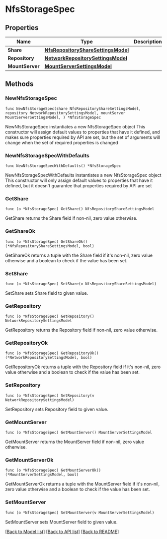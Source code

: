 # NfsStorageSpec

## Properties

Name | Type | Description | Notes
------------ | ------------- | ------------- | -------------
**Share** | [**NfsRepositoryShareSettingsModel**](NfsRepositoryShareSettingsModel.md) |  | 
**Repository** | [**NetworkRepositorySettingsModel**](NetworkRepositorySettingsModel.md) |  | 
**MountServer** | [**MountServerSettingsModel**](MountServerSettingsModel.md) |  | 

## Methods

### NewNfsStorageSpec

`func NewNfsStorageSpec(share NfsRepositoryShareSettingsModel, repository NetworkRepositorySettingsModel, mountServer MountServerSettingsModel, ) *NfsStorageSpec`

NewNfsStorageSpec instantiates a new NfsStorageSpec object
This constructor will assign default values to properties that have it defined,
and makes sure properties required by API are set, but the set of arguments
will change when the set of required properties is changed

### NewNfsStorageSpecWithDefaults

`func NewNfsStorageSpecWithDefaults() *NfsStorageSpec`

NewNfsStorageSpecWithDefaults instantiates a new NfsStorageSpec object
This constructor will only assign default values to properties that have it defined,
but it doesn't guarantee that properties required by API are set

### GetShare

`func (o *NfsStorageSpec) GetShare() NfsRepositoryShareSettingsModel`

GetShare returns the Share field if non-nil, zero value otherwise.

### GetShareOk

`func (o *NfsStorageSpec) GetShareOk() (*NfsRepositoryShareSettingsModel, bool)`

GetShareOk returns a tuple with the Share field if it's non-nil, zero value otherwise
and a boolean to check if the value has been set.

### SetShare

`func (o *NfsStorageSpec) SetShare(v NfsRepositoryShareSettingsModel)`

SetShare sets Share field to given value.


### GetRepository

`func (o *NfsStorageSpec) GetRepository() NetworkRepositorySettingsModel`

GetRepository returns the Repository field if non-nil, zero value otherwise.

### GetRepositoryOk

`func (o *NfsStorageSpec) GetRepositoryOk() (*NetworkRepositorySettingsModel, bool)`

GetRepositoryOk returns a tuple with the Repository field if it's non-nil, zero value otherwise
and a boolean to check if the value has been set.

### SetRepository

`func (o *NfsStorageSpec) SetRepository(v NetworkRepositorySettingsModel)`

SetRepository sets Repository field to given value.


### GetMountServer

`func (o *NfsStorageSpec) GetMountServer() MountServerSettingsModel`

GetMountServer returns the MountServer field if non-nil, zero value otherwise.

### GetMountServerOk

`func (o *NfsStorageSpec) GetMountServerOk() (*MountServerSettingsModel, bool)`

GetMountServerOk returns a tuple with the MountServer field if it's non-nil, zero value otherwise
and a boolean to check if the value has been set.

### SetMountServer

`func (o *NfsStorageSpec) SetMountServer(v MountServerSettingsModel)`

SetMountServer sets MountServer field to given value.



[[Back to Model list]](../README.md#documentation-for-models) [[Back to API list]](../README.md#documentation-for-api-endpoints) [[Back to README]](../README.md)


